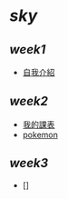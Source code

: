 # ***sky***

## ***week1***
 * [自我介紹](http://127.0.0.1:1750/w01/intro.html)
 ## ***week2***
 * [我的課表](http://127.0.0.1:1750/w02/my%20class.html)
 * [pokemon](http://127.0.0.1:1750/w02/table.html)
 ## ***week3***
 * []


<!--stackedit_data:
eyJkaXNjdXNzaW9ucyI6eyJvcFJwM3lVRkM0UXcwc3JyIjp7In
RleHQiOiIqKnN0cm9uZyB0ZXh0KioiLCJlbmQiOjAsInN0YXJ0
IjoyMjB9fSwiY29tbWVudHMiOnsiVEczQmlLR2JDWWRmcFYyeC
I6eyJkaXNjdXNzaW9uSWQiOiJvcFJwM3lVRkM0UXcwc3JyIiwi
c3ViIjoiZ2g6NDMxNzQyMDYiLCJ0ZXh0Ijoic2t5IiwiY3JlYX
RlZCI6MTUzOTY4OTUwNzI4OX19LCJoaXN0b3J5IjpbMTY1NjMy
MjIyOF19
-->